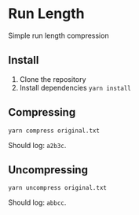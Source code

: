 # Run Length

Simple run length compression

## Install

1. Clone the repository
2. Install dependencies `yarn install`

## Compressing

```
yarn compress original.txt
```

Should log: `a2b3c`.

## Uncompressing

```
yarn uncompress original.txt
```

Should log: `abbcc`.
